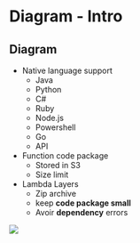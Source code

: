 # Diagram  - Intro

## Diagram
* Native language support
  * Java 
  * Python
  * C#
  * Ruby
  * Node.js
  * Powershell
  * Go
  * API
* Function code package
  * Stored in S3
  * Size limit
* Lambda Layers 
  * Zip archive
  * keep **code package small**
  * Avoir **dependency** errors
  
[<img src="https://i.imgur.com/QQ91i8n.png">](https://i.imgur.com/QQ91i8n.png)
